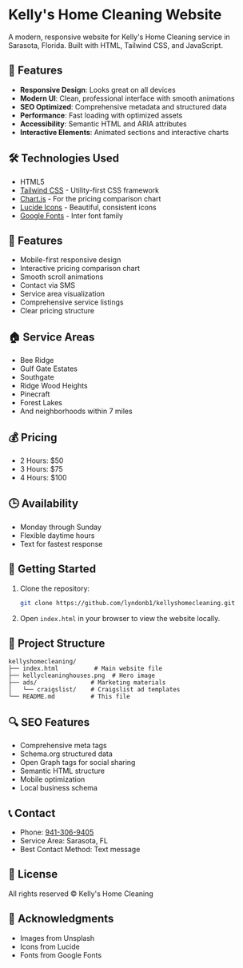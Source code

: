# Kelly's Home Cleaning Website

A modern, responsive website for Kelly's Home Cleaning service in Sarasota, Florida. Built with HTML, Tailwind CSS, and JavaScript.

## 🌟 Features

- **Responsive Design**: Looks great on all devices
- **Modern UI**: Clean, professional interface with smooth animations
- **SEO Optimized**: Comprehensive metadata and structured data
- **Performance**: Fast loading with optimized assets
- **Accessibility**: Semantic HTML and ARIA attributes
- **Interactive Elements**: Animated sections and interactive charts

## 🛠️ Technologies Used

- HTML5
- [Tailwind CSS](https://tailwindcss.com/) - Utility-first CSS framework
- [Chart.js](https://www.chartjs.org/) - For the pricing comparison chart
- [Lucide Icons](https://lucide.dev/) - Beautiful, consistent icons
- [Google Fonts](https://fonts.google.com/) - Inter font family

## 📱 Features

- Mobile-first responsive design
- Interactive pricing comparison chart
- Smooth scroll animations
- Contact via SMS
- Service area visualization
- Comprehensive service listings
- Clear pricing structure

## 🏠 Service Areas

- Bee Ridge
- Gulf Gate Estates
- Southgate
- Ridge Wood Heights
- Pinecraft
- Forest Lakes
- And neighborhoods within 7 miles

## 💰 Pricing

- 2 Hours: $50
- 3 Hours: $75
- 4 Hours: $100

## 🕒 Availability

- Monday through Sunday
- Flexible daytime hours
- Text for fastest response

## 🚀 Getting Started

1. Clone the repository:
   ```bash
   git clone https://github.com/lyndonb1/kellyshomecleaning.git
   ```

2. Open `index.html` in your browser to view the website locally.

## 📝 Project Structure

```
kellyshomecleaning/
├── index.html          # Main website file
├── kellycleaninghouses.png  # Hero image
├── ads/               # Marketing materials
│   └── craigslist/    # Craigslist ad templates
└── README.md          # This file
```

## 🔍 SEO Features

- Comprehensive meta tags
- Schema.org structured data
- Open Graph tags for social sharing
- Semantic HTML structure
- Mobile optimization
- Local business schema

## 📞 Contact

- Phone: [941-306-9405](sms:9413069405)
- Service Area: Sarasota, FL
- Best Contact Method: Text message

## 📄 License

All rights reserved © Kelly's Home Cleaning

## 🙏 Acknowledgments

- Images from Unsplash
- Icons from Lucide
- Fonts from Google Fonts 